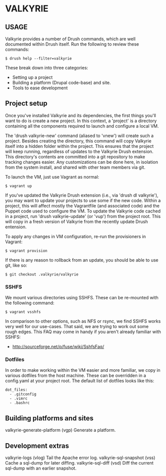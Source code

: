 VALKYRIE
========

USAGE
-----

Valkyrie provides a number of Drush commands, which are well documented within
Drush itself. Run the following to review these commands:

    $ drush help --filter=valkyrie

These break down into three categories:

 * Setting up a project
 * Building a platform (Drupal code-base) and site.
 * Tools to ease development


Project setup
-------------

Once you've installed Valkyrie and its dependencies, the first things you'll
want to do is create a new project. In this context, a 'project' is a directory
containing all the components required to launch and configure a local VM.

The 'drush valkyrie-new' command (aliased to 'vnew') will create such a
project. Besides creating the directory, this command will copy Valkyrie itself
into a hidden folder within the project. This ensures that the project will
keep running, regardless of updates to the Valkyrie Drush extension. This
directory's contents are committed into a git repository to make tracking
changes easier. Any customizations can be done here, in isolation from the
system install, and shared with other team members via git.

To launch the VM, just use Vagrant as normal:

    $ vagrant up

If you've updated the Valkyrie Drush extension (i.e., via 'drush dl valkyrie'),
you may want to update your projects to use some if the new code. Within a
project, this will affect mostly the Vagrantfile (and associated code) and the
Puppet code used to configure the VM. To update the Valkyrie code cached in a
project, run 'drush valkyrie-update' (or 'vup') from the project root. This
will copy in a fresh version of Valkyrie from the recently update Drush
entension.

To apply any changes in VM configuration, re-run the provisioners in Vagrant:

    $ vagrant provision

If there is any reason to rollback from an update, you should be able to use
git, like so:

    $ git checkout .valkyrie/valkyrie


### SSHFS

We mount various directories using SSHFS. These can be re-mounted with the
following command:

    $ vagrant vsshfs

In comparison to other options, such as NFS or rsync, we find SSHFS works very
well for our use-cases. That said, we are trying to work out some rough edges.
This FAQ may come in handy if you aren't already familiar with SSHFS:

 * http://sourceforge.net/p/fuse/wiki/SshfsFaq/


### Dotfiles

In order to make working within the VM easier and more familiar, we copy in
various dotfiles from the host machine. These can be overridden in a
config.yaml at your project root. The default list of dotfiles looks like this:

    dot_files:
      - .gitconfig
      - .vimrc
      - .bashrc



Building platforms and sites
----------------------------

valkyrie-generate-platform (vgp)  Generate a platform.


Development extras
------------------

valkyrie-logs (vlog)              Tail the Apache error log.
valkyrie-sql-snapshot (vss)       Cache a sql-dump for later diffing.
valkyrie-sql-diff (vsd)           Diff the current sql-dump with an earlier
                                  snapshot.

